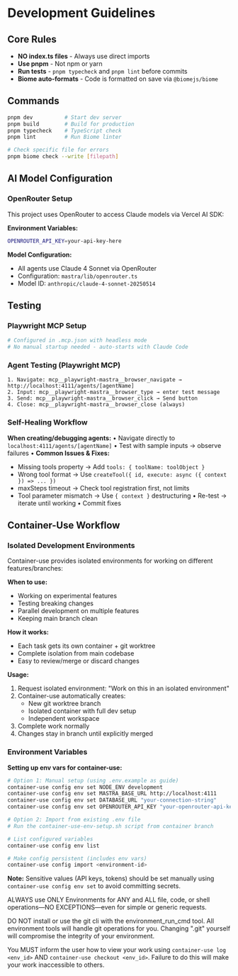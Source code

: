 # Development Guidelines

## Core Rules
- **NO index.ts files** - Always use direct imports
- **Use pnpm** - Not npm or yarn
- **Run tests** - `pnpm typecheck` and `pnpm lint` before commits
- **Biome auto-formats** - Code is formatted on save via `@biomejs/biome`

## Commands
```bash
pnpm dev          # Start dev server
pnpm build        # Build for production
pnpm typecheck    # TypeScript check
pnpm lint         # Run Biome linter

# Check specific file for errors
pnpm biome check --write [filepath]
```

## AI Model Configuration

### OpenRouter Setup
This project uses OpenRouter to access Claude models via Vercel AI SDK:

**Environment Variables:**
```bash
OPENROUTER_API_KEY=your-api-key-here
```

**Model Configuration:**
- All agents use Claude 4 Sonnet via OpenRouter
- Configuration: `mastra/lib/openrouter.ts`
- Model ID: `anthropic/claude-4-sonnet-20250514`

## Testing

### Playwright MCP Setup
```bash
# Configured in .mcp.json with headless mode
# No manual startup needed - auto-starts with Claude Code
```

### Agent Testing (Playwright MCP)
```
1. Navigate: mcp__playwright-mastra__browser_navigate → http://localhost:4111/agents/[agentName]
2. Input: mcp__playwright-mastra__browser_type → enter test message
3. Send: mcp__playwright-mastra__browser_click → Send button
4. Close: mcp__playwright-mastra__browser_close (always)
```

### Self-Healing Workflow
**When creating/debugging agents:**
• Navigate directly to `localhost:4111/agents/[agentName]`
• Test with sample inputs → observe failures
• **Common Issues & Fixes:**
  - Missing tools property → Add `tools: { toolName: toolObject }`
  - Wrong tool format → Use `createTool({ id, execute: async ({ context }) => ... })`
  - maxSteps timeout → Check tool registration first, not limits
  - Tool parameter mismatch → Use `{ context }` destructuring
• Re-test → iterate until working
• Commit fixes

## Container-Use Workflow

### Isolated Development Environments
Container-use provides isolated environments for working on different features/branches:

**When to use:**
- Working on experimental features
- Testing breaking changes
- Parallel development on multiple features
- Keeping main branch clean

**How it works:**
- Each task gets its own container + git worktree
- Complete isolation from main codebase
- Easy to review/merge or discard changes

**Usage:**
1. Request isolated environment: "Work on this in an isolated environment"
2. Container-use automatically creates:
   - New git worktree branch
   - Isolated container with full dev setup
   - Independent workspace
3. Complete work normally
4. Changes stay in branch until explicitly merged

### Environment Variables
**Setting up env vars for container-use:**
```bash
# Option 1: Manual setup (using .env.example as guide)
container-use config env set NODE_ENV development
container-use config env set MASTRA_BASE_URL http://localhost:4111
container-use config env set DATABASE_URL "your-connection-string"
container-use config env set OPENROUTER_API_KEY "your-openrouter-api-key"

# Option 2: Import from existing .env file
# Run the container-use-env-setup.sh script from container branch

# List configured variables
container-use config env list

# Make config persistent (includes env vars)
container-use config import <environment-id>
```

**Note:** Sensitive values (API keys, tokens) should be set manually using `container-use config env set` to avoid committing secrets.

ALWAYS use ONLY Environments for ANY and ALL file, code, or shell operations—NO EXCEPTIONS—even for simple or generic requests.

DO NOT install or use the git cli with the environment_run_cmd tool. All environment tools will handle git operations for you. Changing ".git" yourself will compromise the integrity of your environment.

You MUST inform the user how to view your work using `container-use log <env_id>` AND `container-use checkout <env_id>`. Failure to do this will make your work inaccessible to others.
